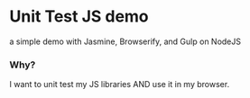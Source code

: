 # Unit Test JS demo

a simple demo with Jasmine, Browserify, and Gulp on NodeJS

### Why?

I want to unit test my JS libraries AND use it in my browser.

